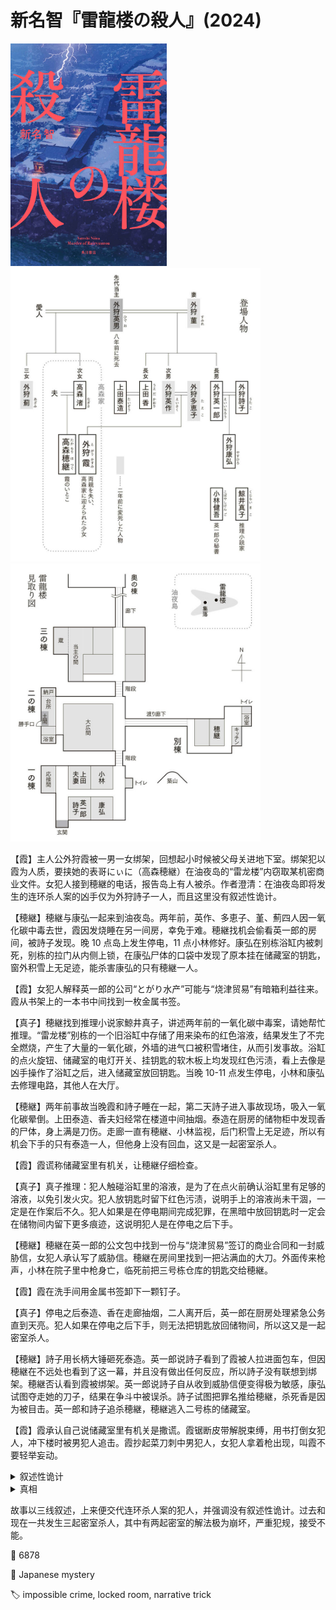 # 新名智『雷龍楼の殺人』(2024)

<img src=images/2024_cover.jpg width=250/>

<img src=images/2024_family.jpg width=400/>
<img src=images/2024_floor_plan.jpg width=400/>

【霞】主人公外狩霞被一男一女绑架，回想起小时候被父母关进地下室。绑架犯以霞为人质，要挟她的表哥にぃに（高森穂継）在油夜岛的“雷龙楼”内窃取某机密商业文件。女犯人接到穂継的电话，报告岛上有人被杀。作者澄清：在油夜岛即将发生的连环杀人案的凶手仅为外狩詩子一人，而且这里没有叙述性诡计。

【穂継】穂継与康弘一起来到油夜岛。两年前，英作、多恵子、堇、薊四人因一氧化碳中毒去世，霞因发烧睡在另一间房，幸免于难。穂継找机会偷看英一郎的房间，被詩子发现。晚 10 点岛上发生停电，11 点小林修好。康弘在别栋浴缸内被刺死，别栋的拉门从内侧上锁，在康弘尸体的口袋中发现了原本挂在储藏室的钥匙，窗外积雪上无足迹，能杀害康弘的只有穂継一人。

【霞】女犯人解释英一郎的公司“とがり水产”可能与“烧津贸易”有暗箱利益往来。霞从书架上的一本书中间找到一枚金属书签。

【真子】穂継找到推理小说家鯨井真子，讲述两年前的一氧化碳中毒案，请她帮忙推理。“雷龙楼”别栋的一个旧浴缸中存储了用来染布的红色溶液，结果发生了不完全燃烧，产生了大量的一氧化碳，外墙的进气口被积雪堵住，从而引发事故。浴缸的点火旋钮、储藏室的电灯开关、挂钥匙的软木板上均发现红色污渍，看上去像是凶手操作了浴缸之后，进入储藏室放回钥匙。当晚 10-11 点发生停电，小林和康弘去修理电路，其他人在大厅。

【穂継】两年前事故当晚霞和詩子睡在一起，第二天詩子进入事故现场，吸入一氧化碳晕倒。上田泰造、香夫妇经常在楼道中间抽烟。泰造在厨房的储物柜中发现香的尸体，身上满是刀伤。走廊一直有穂継、小林监视，后门积雪上无足迹，所以有机会下手的只有泰造一人，但他身上没有回血，这又是一起密室杀人。

【霞】霞谎称储藏室里有机关，让穂継仔细检查。

【真子】真子推理：犯人触碰浴缸里的溶液，是为了在点火前确认浴缸里有足够的溶液，以免引发火灾。犯人放钥匙时留下红色污渍，说明手上的溶液尚未干涸，一定是在作案后不久。犯人如果是在停电期间完成犯罪，在黑暗中放回钥匙时一定会在储物间内留下更多痕迹，这说明犯人是在停电之后下手。

【穂継】穂継在英一郎的公文包中找到一份与“烧津贸易”签订的商业合同和一封威胁信，女犯人承认写了威胁信。穂継在房间里找到一把沾满血的大刀。外面传来枪声，小林在院子里中枪身亡，临死前把三号栋仓库的钥匙交给穂継。

【霞】霞在洗手间用金属书签卸下一颗钉子。

【真子】停电之后泰造、香在走廊抽烟，二人离开后，英一郎在厨房处理紧急公务直到天亮。犯人如果在停电之后下手，则无法把钥匙放回储物间，所以这又是一起密室杀人。

【穂継】詩子用长柄大锤砸死泰造。英一郎说詩子看到了霞被人拉进面包车，但因穂継在不远处也看到了这一幕，并且没有做出任何反应，所以詩子没有联想到绑架。穂継否认看到霞被绑架。英一郎说詩子自从收到威胁信便变得极为敏感，康弘试图夺走她的刀子，结果在争斗中被误杀。詩子试图把罪名推给穂継，杀死香是因为被目击。英一郎和詩子追杀穂継，穂継逃入二号栋的储藏室。

【霞】霞承认自己说储藏室里有机关是撒谎。霞锯断皮带解脱束缚，用书打倒女犯人，冲下楼时被男犯人追击。霞抄起菜刀刺中男犯人，女犯人拿着枪出现，叫霞不要轻举妄动。

<details><summary>叙述性诡计</summary>
【穂継】线是穂継写的小说大纲，里面的密室杀人他不知道怎么解决。为了找出当年的案件真相，穂継请真子与自己合作绑架霞，希望得到密室线索。男犯人=穂継，女犯人=真子。穂継根本没去岛上，密室杀人也没有发生过。
</details>

<details><summary>真相</summary>
霞拥有超出常人的听力，能像蝙蝠一样通过咂嘴听回声在黑暗中判断方位。（伏线：霞经常咂嘴，穂継和真子讨论蝙蝠和鲸鱼的区别。）霞在停电期间点燃浴缸，在黑暗中把钥匙还回储藏室。霞本来只想杀死薊一人，动机是因为嫉妒薊和穂継发展感情。
</details>

故事以三线叙述，上来便交代连环杀人案的犯人，并强调没有叙述性诡计。过去和现在一共发生三起密室杀人，其中有两起密室的解法极为崩坏，严重犯规，接受不能。

:link: 6878

:file_folder: Japanese mystery

:label: impossible crime, locked room, narrative trick
